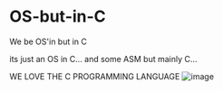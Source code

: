 # OS-but-in-C
We be OS'in but in C

its just an OS in C... and some ASM but mainly C...


WE LOVE THE C PROGRAMMING LANGUAGE 
![image](https://github.com/Flanderzz/OS-but-in-C/assets/74931751/7fc25285-e776-4753-9c66-d56919ca41bb)


